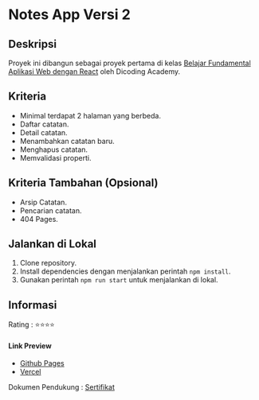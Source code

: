 # Notes App Versi 2

## Deskripsi

Proyek ini dibangun sebagai proyek pertama di kelas [Belajar Fundamental Aplikasi Web dengan React](https://www.dicoding.com/academies/413) oleh Dicoding Academy.

## Kriteria

- Minimal terdapat 2 halaman yang berbeda.
- Daftar catatan.
- Detail catatan.
- Menambahkan catatan baru.
- Menghapus catatan.
- Memvalidasi properti.

## Kriteria Tambahan (Opsional)

- Arsip Catatan.
- Pencarian catatan.
- 404 Pages.

## Jalankan di Lokal

1. Clone repository.
2. Install dependencies dengan menjalankan perintah ```npm install```.
3. Gunakan perintah ```npm run start``` untuk menjalankan di lokal.

## Informasi

Rating : ⭐⭐⭐⭐

#### Link Preview

- [Github Pages](https://rasyadpras.github.io/Note-App-2/)
- [Vercel](https://note-app-2-rasyadpras.vercel.app/)

Dokumen Pendukung : [Sertifikat](https://www.dicoding.com/certificates/1RXYOJVKMPVM)
